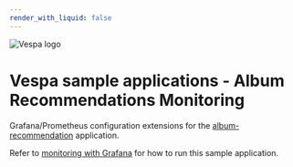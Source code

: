 ```yaml
---
render_with_liquid: false
---
```


<!-- Copyright Yahoo. Licensed under the terms of the Apache 2.0 license. See LICENSE in the project root. -->

![Vespa logo](https://vespa.ai/assets/vespa-logo-color.png)

# Vespa sample applications - Album Recommendations Monitoring

Grafana/Prometheus configuration extensions for the [album-recommendation](/album-recommendation) application.

Refer to 
[monitoring with Grafana](https://docs.vespa.ai/en/operations/monitoring.html#monitoring-with-grafana)
for how to run this sample application.

